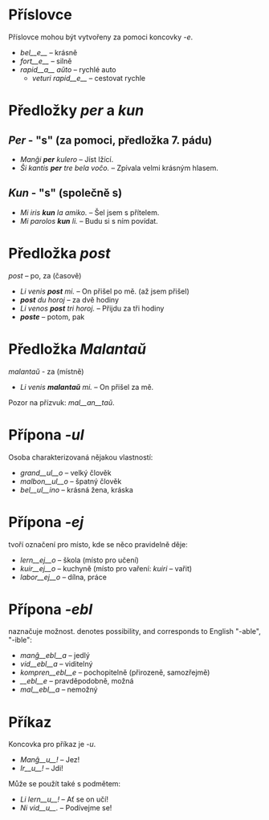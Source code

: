 # Příslovce

Příslovce mohou být vytvořeny za pomoci koncovky *-e*.

- *bel__e__*   – krásně
- *fort__e__*  – silně
- *rapid__a__ aŭto*   – rychlé auto
	- *veturi rapid__e__*   – cestovat rychle


# Předložky *per* a *kun*

## *Per* - "s" (za pomoci, předložka 7. pádu)

- *Manĝi __per__ kulero* – Jíst lžící.
- *Ŝi kantis __per__ tre bela voĉo.* – Zpívala velmi krásným hlasem.
 
## *Kun* - "s" (společně s)        

- *Mi iris __kun__ la amiko.*    – Šel jsem s přítelem.
- *Mi parolos __kun__ li.*       – Budu si s ním povídat.



# Předložka *post*

*post* – po, za (časově)

- *Li venis __post__ mi.*   – On přišel po mě. (až jsem přišel)
- *__post__ du horoj* – za dvě hodiny
- *Li venos __post__ tri horoj.* – Přijdu za tři hodiny
- *__poste__* – potom, pak


# Předložka *Malantaŭ*

*malantaŭ* - za (místně)

- *Li venis __malantaŭ__ mi.* – On přišel za mě. 

Pozor na přízvuk: *mal__an__taŭ*.
 
# Přípona *-ul*

Osoba charakterizovaná nějakou vlastností:

- *grand__ul__o*  – velký člověk
- *malbon__ul__o* – špatný člověk
- *bel__ul__ino*  – krásná žena, kráska

 

# Přípona *-ej*

tvoří označení pro místo, kde se něco pravidelně děje:

- *lern__ej__o*  – škola (místo pro učení)
- *kuir__ej__o*  – kuchyně (místo pro vaření: *kuiri* – vařit)
- *labor__ej__o* – dílna, práce 
 

# Přípona *-ebl*

naznačuje možnost. denotes possibility, and corresponds to English "-able", "-ible":

- *manĝ__ebl__a* – jedlý
- *vid__ebl__a* – viditelný
- *kompren__ebl__e* – pochopitelně (přirozeně, samozřejmě)
- *__ebl__e* – pravděpodobně, možná
- *mal__ebl__a* – nemožný


# Příkaz

Koncovka pro příkaz je *-u*.

- *Manĝ__u__!*   – Jez!
- *Ir__u__!*   – Jdi!

Může se použít také s podmětem:

- *Li lern__u__!* – Ať se on učí! 
- *Ni vid__u__.*  – Podívejme se!
 
